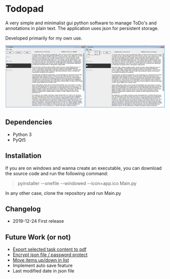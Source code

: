 # Todopad

A very simple and minimalist gui python software to manage ToDo's and annotations in plain text. The application uses json for persistent storage.

Developed primarily for my own use.

![mainwindow](https://raw.githubusercontent.com/gabrielchristo/todopad/master/screenshot.png)

## Dependencies

- Python 3
- PyQt5

## Installation

If you are on windows and wanna create an executable, you can download the source code and run the following command:
> pyinstaller --onefile --windowed --icon=app.ico Main.py

In any other case, clone the repository and run Main.py

## Changelog

- 2019-12-24 First release

## Future Work (or not)
- [Export selected task content to pdf](https://stackoverflow.com/questions/22591865/save-contents-of-qtextedit-as-pdf)
- [Encrypt json file / password protect](https://pypi.org/project/pyAesCrypt/)
- [Move items up/down in list](https://www.qtcentre.org/threads/17996-Move-items-up-and-down-in-QListWidget)
- Implement auto save feature
- Last modified date in json file
